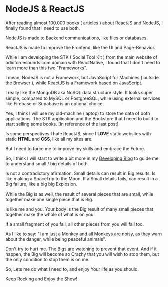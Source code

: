 # NodeJS & ReactJS

After reading almost 100.000 books ( articles ) about ReactJS and NodeJS, I finally found that I need to use both. 

NodeJS is made to Backend communications, like files or databases. 

ReactJS is made to improve the Frontend, like the UI and Page-Behavior. 

While I am developing the STK ( Social Tool Kit ) from the main website of odicforcesounds.com domain with ReactNative, I found that I don't need to learn more than this two "Frameworks". 

I mean, NodeJS is not a Framework, but JavaScript for Machines ( outside the Browser ), while ReactJS is a Framework based on JavaScript. 

I really like the MongoDB aka NoSQL data structure style. It looks super simple, compared to MySQL or PostgreeSQL, while using external services like Firebase or Supabase is an optional choice. 

Yes, I think I will use my old-machine (laptop) to store the data of both applications. The STK application and the Bookstore that I need to build to start selling some books. [In reference of the last post] 

Is some perspectives I hate ReactJS, since I **LOVE** static websites with static **HTML** and **CSS**, like all my sites are. 

But I need to force me to improve my skills and embrace the Future. 

So, I think I will start to write a bit more in my [Developing Blog](https://macacopreguicoso.blogspot.com) to guide me to understand small / big details of both. 

Is not a contradictory afirmation. Small details can result in Big results. Is like making a SpaceTrip to the Moon. If a Small details fails, can result in a Big failure, like a big big Explosion. 

While the Big is as well, the result of several pieces that are small, while together make one single piece that is Big. 

Is like me and you. Your body is the Big result of many small pieces that together make the whole of what is on you. 

If a small fragment of you fail, all other pieces from you will fail too. 

As I like to say: "I am just a Monkey and all Monkeys are noisy, as they warn about the danger, while being peaceful animals". 

Don't try to hurt me. The Bigs are watching to prevent that event. And if it happen, the Big will become so Crazhy that you will wish to stop them, but the only condition to stop them is on me. 

So, Lets me do what I need to, and enjoy Your life as you should. 

Keep Rocking and Enjoy the Show!  
